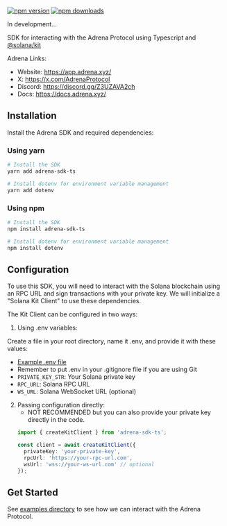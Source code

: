 [![npm version](https://img.shields.io/npm/v/adrena-sdk-ts.svg)](https://www.npmjs.com/package/adrena-sdk-ts)
[![npm downloads](https://img.shields.io/npm/dm/adrena-sdk-ts.svg)](https://www.npmjs.com/package/adrena-sdk-ts)

In development...

SDK for interacting with the Adrena Protocol using Typescript and [@solana/kit](https://github.com/anza-xyz/kit)

Adrena Links:
- Website: https://app.adrena.xyz/
- X: https://x.com/AdrenaProtocol
- Discord: https://discord.gg/Z3UZAVA2ch
- Docs: https://docs.adrena.xyz/

## Installation

Install the Adrena SDK and required dependencies:

### Using yarn
```bash
# Install the SDK
yarn add adrena-sdk-ts

# Install dotenv for environment variable management
yarn add dotenv
```

### Using npm
```bash
# Install the SDK
npm install adrena-sdk-ts

# Install dotenv for environment variable management
npm install dotenv
```

## Configuration

To use this SDK, you will need to interact with the Solana blockchain using an RPC URL and sign transactions with your private key. We will initialize a "Solana Kit Client" to use these dependencies.

The Kit Client can be configured in two ways:

1. Using .env variables:

Create a file in your root directory, name it .env, and provide it with these values:
   - [Example .env file](https://github.com/AlexRubik/adrena-sdk-ts/blob/main/.env.example)
   - Remember to put .env in your .gitignore file if you are using Git
   - `PRIVATE_KEY_STR`: Your Solana private key
   - `RPC_URL`: Solana RPC URL
   - `WS_URL`: Solana WebSocket URL (optional)

2. Passing configuration directly:
   - NOT RECOMMENDED but you can also provide your private key directly in the code.
   ```typescript
   import { createKitClient } from 'adrena-sdk-ts';
   
   const client = await createKitClient({
     privateKey: 'your-private-key',
     rpcUrl: 'https://your-rpc-url.com',
     wsUrl: 'wss://your-ws-url.com' // optional
   });
   ```
   
## Get Started
See [examples directory](https://github.com/AlexRubik/adrena-sdk-ts/tree/main/examples/src) to see how we can interact with the Adrena Protocol.